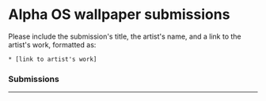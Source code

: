 # Alpha OS wallpaper submissions

Please include the submission's title, the artist's name, and a link to the artist's work, formatted as:

```### submission title - artist name
* [link to artist's work]
```


### Submissions
------


